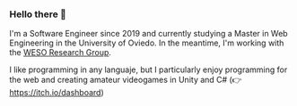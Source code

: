 ### Hello there 👋

I'm a Software Engineer since 2019 and currently studying a Master in Web Engineering in the University of Oviedo. In the meantime, I'm working with the [WESO Research Group](http://www.weso.es/).

I like programming in any languaje, but I particularly enjoy programming for the web and creating amateur videogames in Unity and C# (👉 https://itch.io/dashboard)
